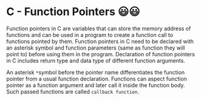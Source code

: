 # C - Function Pointers :smiley::smiley:
Function pointers in C are variables that can store the memory address of functions and can be used in a program to create a function call to functions pointed by them. Function pointers in C need to be declared with an asterisk symbol and function parameters (same as function they will point to) before using them in the program. Declaration of function pointers in C includes return type and data type of different function arguments.

An asterisk ```*```symbol before the pointer name differentiates the function pointer from a usual function declaration. Functions can aspect function pointer as a function argument and later call it inside the function body. Such passed functions are called ```callback function```.
